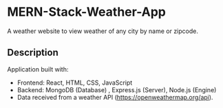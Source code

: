 # MERN-Stack-Weather-App

A weather website to view weather of any city by name or zipcode. 

## Description

Application built with:
<br />
* Frontend: React, HTML, CSS, JavaScript
* Backend: MongoDB (Database) , Express.js (Server), Node.js (Engine)
* Data received from a weather API (https://openweathermap.org/api). 
